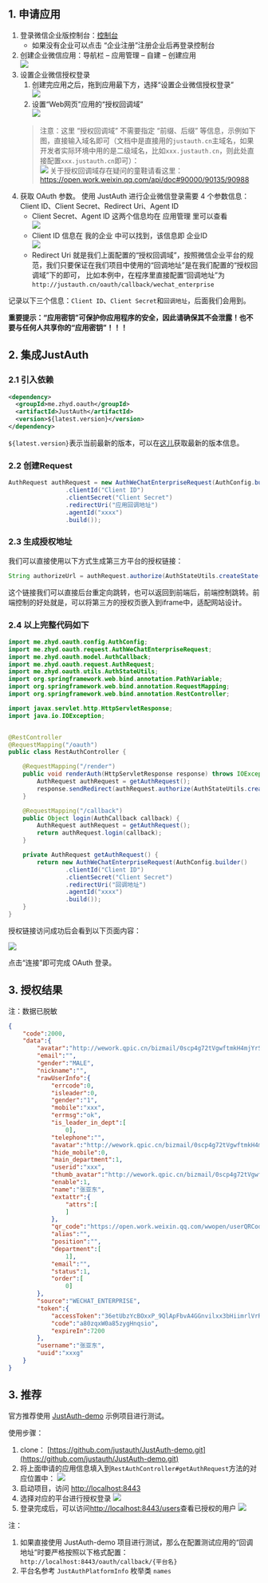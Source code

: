 ## 1. 申请应用

1. 登录微信企业版控制台：[控制台](https://work.weixin.qq.com/wework_admin/loginpage_wx?from=myhome_openApi)
    - 如果没有企业可以点击 “企业注册”注册企业后再登录控制台
2. 创建企业微信应用：导航栏 – 应用管理 – 自建 – 创建应用    
![](doc/media/oauth/c320114b.png)    
3. 设置企业微信授权登录
    1. 创建完应用之后，拖到应用最下方，选择“设置企业微信授权登录”    
    ![](doc/media/oauth/47360c32.png)    
    2. 设置“Web网页”应用的“授权回调域”    
    ![](doc/media/oauth/3d6faf6b.png)    
    > 注意：这里 “授权回调域” 不需要指定 “前缀、后缀” 等信息，示例如下图，直接输入域名即可（文档中是直接用的`justauth.cn`主域名，如果开发者实际环境中用的是二级域名，比如`xxx.justauth.cn`，则此处直接配置`xxx.justauth.cn`即可）：    
    ![](doc/media/oauth/ce123e75.png)
    关于授权回调域存在疑问的童鞋请看这里：https://open.work.weixin.qq.com/api/doc#90000/90135/90988
4. 获取 OAuth 参数。
使用 JustAuth 进行企业微信登录需要 4 个参数信息：Client ID、Client Secret、Redirect Uri、Agent ID
    - Client Secret、Agent ID 这两个信息均在 应用管理 里可以查看   
    ![](doc/media/oauth/c8abba95.png)    
    - Client ID 信息在 我的企业 中可以找到，该信息即 企业ID    
    ![](doc/media/oauth/2a1d6855.png)   
    - Redirect Uri 就是我们上面配置的“授权回调域”，按照微信企业平台的规范，我们只要保证在我们项目中使用的“回调地址”是在我们配置的“授权回调域”下的即可，
    比如本例中，在程序里直接配置“回调地址”为`http://justauth.cn/oauth/callback/wechat_enterprise`
    
记录以下三个信息：`Client ID`、`Client Secret`和`回调地址`，后面我们会用到。

**重要提示：“应用密钥”可保护你应用程序的安全，因此请确保其不会泄露！也不要与任何人共享你的“应用密钥”！！！**

## 2. 集成JustAuth

### 2.1 引入依赖

```xml
<dependency>
  <groupId>me.zhyd.oauth</groupId>
  <artifactId>JustAuth</artifactId>
  <version>${latest.version}</version>
</dependency>
```

`${latest.version}`表示当前最新的版本，可以在[这儿](https://github.com/justauth/JustAuth/releases)获取最新的版本信息。

### 2.2 创建Request

```java
AuthRequest authRequest = new AuthWeChatEnterpriseRequest(AuthConfig.builder()
                .clientId("Client ID")
                .clientSecret("Client Secret")
                .redirectUri("应用回调地址")
                .agentId("xxxx")
                .build());
```

### 2.3 生成授权地址

我们可以直接使用以下方式生成第三方平台的授权链接：
```java
String authorizeUrl = authRequest.authorize(AuthStateUtils.createState());
```
这个链接我们可以直接后台重定向跳转，也可以返回到前端后，前端控制跳转。前端控制的好处就是，可以将第三方的授权页嵌入到iframe中，适配网站设计。


### 2.4 以上完整代码如下

```java
import me.zhyd.oauth.config.AuthConfig;
import me.zhyd.oauth.request.AuthWeChatEnterpriseRequest;
import me.zhyd.oauth.model.AuthCallback;
import me.zhyd.oauth.request.AuthRequest;
import me.zhyd.oauth.utils.AuthStateUtils;
import org.springframework.web.bind.annotation.PathVariable;
import org.springframework.web.bind.annotation.RequestMapping;
import org.springframework.web.bind.annotation.RestController;

import javax.servlet.http.HttpServletResponse;
import java.io.IOException;


@RestController
@RequestMapping("/oauth")
public class RestAuthController {

    @RequestMapping("/render")
    public void renderAuth(HttpServletResponse response) throws IOException {
        AuthRequest authRequest = getAuthRequest();
        response.sendRedirect(authRequest.authorize(AuthStateUtils.createState()));
    }

    @RequestMapping("/callback")
    public Object login(AuthCallback callback) {
        AuthRequest authRequest = getAuthRequest();
        return authRequest.login(callback);
    }

    private AuthRequest getAuthRequest() {
        return new AuthWeChatEnterpriseRequest(AuthConfig.builder()
                .clientId("Client ID")
                .clientSecret("Client Secret")
                .redirectUri("回调地址")
                .agentId("xxxx")
                .build());
    }
}
```
授权链接访问成功后会看到以下页面内容：

![](doc/media/oauth/09b1e934.png)

点击“连接”即可完成 OAuth 登录。

## 3. 授权结果

注：数据已脱敏

```json
{
    "code":2000,
    "data":{
        "avatar":"http://wework.qpic.cn/bizmail/0scp4g72tVgwftmkH4mjYrSsCfDZ3YQcgG1OggnS0zX6uQK0tFpS0w/0",
        "email":"",
        "gender":"MALE",
        "nickname":"",
        "rawUserInfo":{
            "errcode":0,
            "isleader":0,
            "gender":"1",
            "mobile":"xxx",
            "errmsg":"ok",
            "is_leader_in_dept":[
                0],
            "telephone":"",
            "avatar":"http://wework.qpic.cn/bizmail/0scp4g72tVgwftmkH4mjYrSsCfDZ3YQcgG1OggnS0zX6uQK0tFpS0w/0",
            "hide_mobile":0,
            "main_department":1,
            "userid":"xxx",
            "thumb_avatar":"http://wework.qpic.cn/bizmail/0scp4g72tVgwftmkH4mjYrSsCfDZ3YQcgG1OggnS0zX6uQK0tFpS0w/100",
            "enable":1,
            "name":"张亚东",
            "extattr":{
                "attrs":[
                ]
            },
            "qr_code":"https://open.work.weixin.qq.com/wwopen/userQRCode?vcode=vcd432f52d0ddbd39b",
            "alias":"",
            "position":"",
            "department":[
                1],
            "email":"",
            "status":1,
            "order":[
                0]
        },
        "source":"WECHAT_ENTERPRISE",
        "token":{
            "accessToken":"36etUbzYcBOxxP_9QlApFbvA4GGnvilxx3bHiimrlVrRxxTKvVfWPow",
            "code":"a80zqxW0a85zygHnqsio",
            "expireIn":7200
        },
        "username":"张亚东",
        "uuid":"xxxg"
    }
}
```

## 3. 推荐

官方推荐使用 [JustAuth-demo](https://github.com/justauth/JustAuth-demo) 示例项目进行测试。

使用步骤：
1. clone： [https://github.com/justauth/JustAuth-demo.git](https://github.com/justauth/JustAuth-demo.git)
2. 将上面申请的应用信息填入到`RestAuthController#getAuthRequest`方法的对应位置中：
![](doc/media/oauth/e1a40945.png)
3. 启动项目，访问 [http://localhost:8443](http://localhost:8443)
4. 选择对应的平台进行授权登录
![](doc/media/oauth/da2bc692.png)
5. 登录完成后，可以访问[http://localhost:8443/users](http://localhost:8443/users)查看已授权的用户
![](doc/media/oauth/dbe6bcae.png)

注：
1. 如果直接使用 JustAuth-demo 项目进行测试，那么在配置测试应用的“回调地址”时要严格按照以下格式配置：`http://localhost:8443/oauth/callback/{平台名}`
2. 平台名参考 `JustAuthPlatformInfo` 枚举类 `names`


